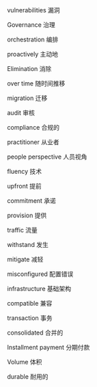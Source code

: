 vulnerabilities 漏洞

Governance 治理

orchestration 编排

proactively 主动地

Elimination 消除

over time 随时间推移

migration 迁移

audit 审核

compliance 合规的

practitioner 从业者

people perspective 人员视角

fluency 技术

upfront 提前

commitment 承诺

provision 提供

traffic 流量

withstand 发生

mitigate 减轻

misconfigured 配置错误

infrastructure 基础架构

compatible 兼容

transaction 事务

consolidated 合并的

Installment payment 分期付款

Volume 体积

durable 耐用的
